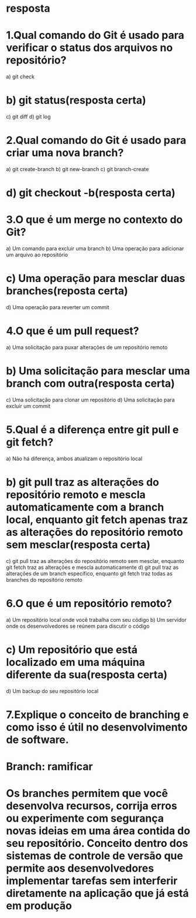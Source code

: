 # resposta

# 1.Qual comando do Git é usado para verificar o status dos arquivos no repositório?
a) git check
# b) git status(resposta certa)
c) git diff
d) git log

# 2.Qual comando do Git é usado para criar uma nova branch?
a) git create-branch
b) git new-branch
c) git branch-create
# d) git checkout -b(resposta certa)

# 3.O que é um merge no contexto do Git?
a) Um comando para excluir uma branch
b) Uma operação para adicionar um arquivo ao repositório
# c) Uma operação para mesclar duas branches(reposta certa)
d) Uma operação para reverter um commit

# 4.O que é um pull request?
a) Uma solicitação para puxar alterações de um repositório remoto
# b) Uma solicitação para mesclar uma branch com outra(resposta certa)
c) Uma solicitação para clonar um repositório
d) Uma solicitação para excluir um commit

# 5.Qual é a diferença entre git pull e git fetch?
a) Não há diferença, ambos atualizam o repositório local
# b) git pull traz as alterações do repositório remoto e mescla automaticamente com a branch local, enquanto git fetch apenas traz as alterações do repositório remoto sem mesclar(resposta certa)
c) git pull traz as alterações do repositório remoto sem mesclar, enquanto git fetch traz as alterações e mescla automaticamente
d) git pull traz as alterações de um branch específico, enquanto git fetch traz todas as branches do repositório remoto

# 6.O que é um repositório remoto?
a) Um repositório local onde você trabalha com seu código
b) Um servidor onde os desenvolvedores se reúnem para discutir o código
# c) Um repositório que está localizado em uma máquina diferente da sua(resposta certa)
d) Um backup do seu repositório local

# 7.Explique o conceito de branching e como isso é útil no desenvolvimento de software.
# Branch: ramificar
# Os branches permitem que você desenvolva recursos, corrija erros ou experimente com segurança novas ideias em uma área contida do seu repositório. Conceito dentro dos sistemas de controle de versão que permite aos desenvolvedores implementar tarefas sem interferir diretamente na aplicação que já está em produção 
